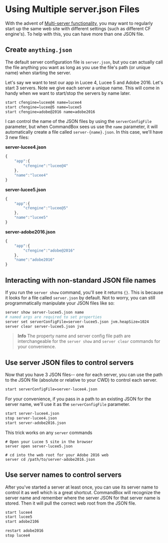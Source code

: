 # Using Multiple server.json Files

With the advent of [Multi-server functionality](../multi-engine_support.md), you may want to regularly start up the same web site with  different settings (such as different CF engine's).  To help with this, you can have more than one JSON file.  

## Create `anything.json`

The default server configuration file is `server.json`, but you can actually call the file anything you want as long as you use the file's path (or unique name) when starting the server.

Let's say we want to test our app in Lucee 4, Lucee 5 and Adobe 2016.  Let's start 3 servers.  Note we give each server a unique name.  This will come in handy when we want to start/stop the servers by name later.

```bash
start cfengine=lucee@4 name=lucee4
start cfengine=lucee@5 name=lucee5
start cfengine=adobe@2016 name=adobe2016
```

I can control the name of the JSON files by using the `serverConfigFile` parameter, but when CommandBox sees us use the `name` parameter, it will automatically create a file called `server-{name}.json`.  In this case, we'll have 3 new files:

**server-lucee4.json**
```js
{
    "app":{
        "cfengine":"lucee@4"
    },
    "name":"lucee4"
}
```
**server-lucee5.json**
```js
{
    "app":{
        "cfengine":"lucee@5"
    },
    "name":"lucee5"
}
```

**server-adobe2016.json**
```js
{
    "app":{
        "cfengine":"adobe@2016"
    },
    "name":"adobe2016"
}
```

## Interacting with non-standard JSON file names

If you run the `server show` command, you'll see it returns `{}`.  This is because it looks for a file called `server.json` by default.  Not to worry, you can still programmatically manipulate your JSON files like so:

``` bash
server show server-lucee5.json name
# named args are required to set properties
server set serverConfigFile=server-lucee5.json jvm.heapSize=1024 
server clear server-lucee5.json jvm
```
>**Info** The property name and server config file path are interchangeable for the `server show` and `server clear` commands for your convenience.

## Use server JSON files to control servers
Now that you have 3 JSON files-- one for each server, you can use the path to the JSON file (absolute or relative to your CWD) to control each server.

```bash
start serverConfigFile=server-lucee4.json
```

For your convenience, if you pass in a path to an existing JSON for the server name, we'll use it as the  `serverConfigFile` parameter.  

```bash
start server-lucee4.json
stop server-lucee4.json
start server-adobe2016.json
```

This trick works on any `server` commands
```
# Open your Lucee 5 site in the browser
server open server-lucee5.json

# cd into the web root for your Adobe 2016 web
server cd /path/to/server-adobe2016.json
```

## Use server names to control servers
After you've started a server at least once, you can use its server name to control it as well which is a great shortcut.  CommandBox will recognize the server name and remember where the server JSON for that server name is stored. Then it will pull the correct web root from the JSON file.

```bash
start lucee4
start lucee5
start adobe2106

restart adobe2016
stop lucee4
```